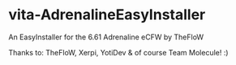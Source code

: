 # vita-AdrenalineEasyInstaller
An EasyInstaller for the 6.61 Adrenaline eCFW by TheFloW

Thanks to: TheFloW, Xerpi, YotiDev & of course Team Molecule! :)
